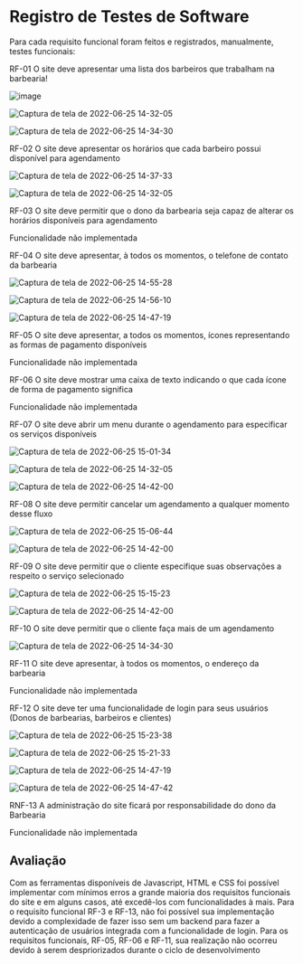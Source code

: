 # Registro de Testes de Software

Para cada requisito funcional foram feitos e registrados, manualmente, testes funcionais:

RF-01 	O site deve apresentar uma lista dos barbeiros que trabalham na barbearia!

![image](https://user-images.githubusercontent.com/86004024/175784387-71ec312c-e8a3-4278-88f3-d89925610969.png)

![Captura de tela de 2022-06-25 14-32-05](https://user-images.githubusercontent.com/86004024/175784442-feb369d7-3198-4df8-84e2-008641bafe03.png)

![Captura de tela de 2022-06-25 14-34-30](https://user-images.githubusercontent.com/86004024/175784514-d4361ebf-b77c-4a8f-a8af-70f4c2bfac29.png)


RF-02 	O site deve apresentar os horários que cada barbeiro possui disponível para agendamento

![Captura de tela de 2022-06-25 14-37-33](https://user-images.githubusercontent.com/86004024/175784588-d971b720-029a-497f-b9c4-b7132fda98da.png)

![Captura de tela de 2022-06-25 14-32-05](https://user-images.githubusercontent.com/86004024/175784442-feb369d7-3198-4df8-84e2-008641bafe03.png)


RF-03 	O site deve permitir que o dono da barbearia seja capaz de alterar os horários disponíveis para agendamento

Funcionalidade não implementada


RF-04 	O site deve apresentar, à todos os momentos, o telefone de contato da barbearia

![Captura de tela de 2022-06-25 14-55-28](https://user-images.githubusercontent.com/86004024/175785159-9cbca075-af1a-4ac3-b083-95bb4427c6ff.png)

![Captura de tela de 2022-06-25 14-56-10](https://user-images.githubusercontent.com/86004024/175785179-220ec621-a176-4404-86a8-61482bb0f5e6.png)

![Captura de tela de 2022-06-25 14-47-19](https://user-images.githubusercontent.com/86004024/175784931-434e7a21-6ea5-44c2-ac47-8b585815be35.png)


RF-05 	O site deve apresentar, a todos os momentos, ícones representando as formas de pagamento disponíveis

Funcionalidade não implementada


RF-06 	O site deve mostrar uma caixa de texto indicando o que cada ícone de forma de pagamento significa

Funcionalidade não implementada


RF-07 	O site deve abrir um menu durante o agendamento para especificar os serviços disponíveis

![Captura de tela de 2022-06-25 15-01-34](https://user-images.githubusercontent.com/86004024/175785331-d1aca42c-0d3d-4d5a-a44c-6b114009d56c.png)

![Captura de tela de 2022-06-25 14-32-05](https://user-images.githubusercontent.com/86004024/175784442-feb369d7-3198-4df8-84e2-008641bafe03.png)

![Captura de tela de 2022-06-25 14-42-00](https://user-images.githubusercontent.com/86004024/175784768-f16e6b4a-8119-444b-b528-6637f6dfdaf4.png)

RF-08 	O site deve permitir cancelar um agendamento a qualquer momento desse fluxo

![Captura de tela de 2022-06-25 15-06-44](https://user-images.githubusercontent.com/86004024/175785427-11d637dc-6b5f-4f94-9848-0d4ab9dc6bae.png)

![Captura de tela de 2022-06-25 14-42-00](https://user-images.githubusercontent.com/86004024/175784768-f16e6b4a-8119-444b-b528-6637f6dfdaf4.png)


RF-09 	O site deve permitir que o cliente especifique suas observações a respeito o serviço selecionado

![Captura de tela de 2022-06-25 15-15-23](https://user-images.githubusercontent.com/86004024/175785703-bd8543f9-41d3-4ccd-9c2b-e2953053ffc4.png)

![Captura de tela de 2022-06-25 14-42-00](https://user-images.githubusercontent.com/86004024/175784768-f16e6b4a-8119-444b-b528-6637f6dfdaf4.png)

RF-10 	O site deve permitir que o cliente faça mais de um agendamento

![Captura de tela de 2022-06-25 14-34-30](https://user-images.githubusercontent.com/86004024/175784514-d4361ebf-b77c-4a8f-a8af-70f4c2bfac29.png)

RF-11 	O site deve apresentar, à todos os momentos, o endereço da barbearia

Funcionalidade não implementada

RF-12 	O site deve ter uma funcionalidade de login para seus usuários (Donos de barbearias, barbeiros e clientes)

![Captura de tela de 2022-06-25 15-23-38](https://user-images.githubusercontent.com/86004024/175785974-b4d92d70-1194-4832-bf10-19f601a86436.png)

![Captura de tela de 2022-06-25 15-21-33](https://user-images.githubusercontent.com/86004024/175785898-7abb6fb1-6b31-4f1b-986a-d282bf0a1aaf.png)

![Captura de tela de 2022-06-25 14-47-19](https://user-images.githubusercontent.com/86004024/175784931-434e7a21-6ea5-44c2-ac47-8b585815be35.png)

![Captura de tela de 2022-06-25 14-47-42](https://user-images.githubusercontent.com/86004024/175784934-cf336b84-d442-4e4c-8cbb-f5f48d886180.png)

RNF-13 	A administração do site ficará por responsabilidade do dono da Barbearia

Funcionalidade não implementada


## Avaliação

Com as ferramentas disponíveis de Javascript, HTML e CSS foi possível implementar com mínimos erros a grande maioria dos requisitos funcionais do site e em alguns casos, até excedê-los com funcionalidades à mais. Para o requisito funcional RF-3 e RF-13, não foi possível sua implementação devido a complexidade de fazer isso sem um backend para fazer a autenticação de usuários integrada com a funcionalidade de login. Para os requisitos funcionais, RF-05, RF-06 e RF-11, sua realização não ocorreu devido à serem despriorizados durante o ciclo de desenvolvimento
